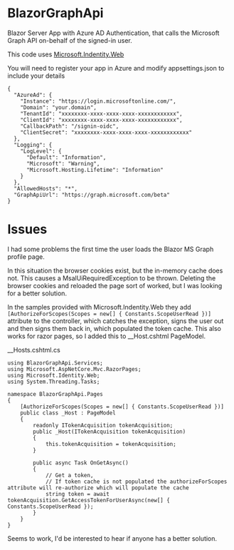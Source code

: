 # BlazorGraphApi

Blazor Server App with Azure AD Authentication, that calls the Microsoft Graph API on-behalf of the signed-in user.

This code uses [Microsoft.Indentity.Web](https://github.com/AzureAD/microsoft-identity-web)

You will need to register your app in Azure and modify appsettings.json to include your details

```
{
  "AzureAd": {
    "Instance": "https://login.microsoftonline.com/",
    "Domain": "your.domain",
    "TenantId": "xxxxxxxx-xxxx-xxxx-xxxx-xxxxxxxxxxxx",
    "ClientId": "xxxxxxxx-xxxx-xxxx-xxxx-xxxxxxxxxxxx",
    "CallbackPath": "/signin-oidc",
    "ClientSecret": "xxxxxxxx-xxxx-xxxx-xxxx-xxxxxxxxxxxx"
  },
  "Logging": {
    "LogLevel": {
      "Default": "Information",
      "Microsoft": "Warning",
      "Microsoft.Hosting.Lifetime": "Information"
    }
  },
  "AllowedHosts": "*",
  "GraphApiUrl": "https://graph.microsoft.com/beta"
}
```

# Issues

I had some problems the first time the user loads the Blazor MS Graph profile page.

In this situation the browser cookies exist, but the in-memory cache does not. This causes a MsalUiRequiredException to be thrown. 
Deleting the browser cookies and reloaded the page sort of worked, but I was looking for a better solution.

In the samples provided with Microsoft.Indentity.Web 
they add ``` [AuthorizeForScopes(Scopes = new[] { Constants.ScopeUserRead })] ``` attribute to the controller, which catches the exception, signs the user out and then signs them back in, which populated the token cache. This also works for razor pages, so I added this to __Host.cshtml PageModel.


__Hosts.cshtml.cs

```
using BlazorGraphApi.Services;
using Microsoft.AspNetCore.Mvc.RazorPages;
using Microsoft.Identity.Web;
using System.Threading.Tasks;

namespace BlazorGraphApi.Pages
{
    [AuthorizeForScopes(Scopes = new[] { Constants.ScopeUserRead })]
    public class _Host : PageModel
    {
        readonly ITokenAcquisition tokenAcquisition;
        public _Host(ITokenAcquisition tokenAcquisition)
        {
            this.tokenAcquisition = tokenAcquisition;
        }

        public async Task OnGetAsync()
        {
            // Get a token, 
            // If token cache is not populated the authorizeForScopes attribute will re-authorize which will populate the cache
            string token = await tokenAcquisition.GetAccessTokenForUserAsync(new[] { Constants.ScopeUserRead });
        }
    }
}

```

Seems to work, I'd be interested to hear if anyone has a better solution.
